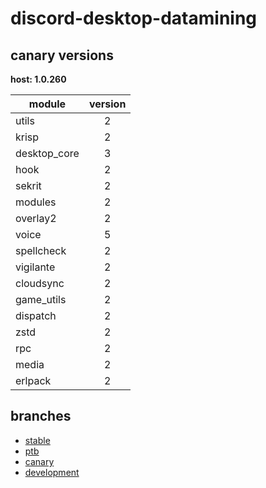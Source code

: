 # discord-desktop-datamining

## canary versions

**host: 1.0.260**

| module | version |
| ------ | :-----: |
| utils | 2 |
| krisp | 2 |
| desktop_core | 3 |
| hook | 2 |
| sekrit | 2 |
| modules | 2 |
| overlay2 | 2 |
| voice | 5 |
| spellcheck | 2 |
| vigilante | 2 |
| cloudsync | 2 |
| game_utils | 2 |
| dispatch | 2 |
| zstd | 2 |
| rpc | 2 |
| media | 2 |
| erlpack | 2 |

## branches

- [stable](https://github.com/OpenAsar/discord-desktop-datamining/tree/stable)
- [ptb](https://github.com/OpenAsar/discord-desktop-datamining/tree/ptb)
- [canary](https://github.com/OpenAsar/discord-desktop-datamining/tree/canary)
- [development](https://github.com/OpenAsar/discord-desktop-datamining/tree/development)